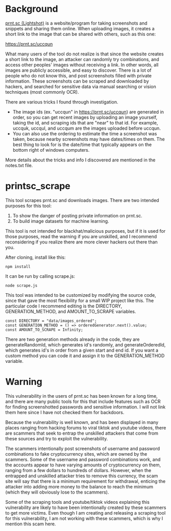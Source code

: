 # Background

[prnt.sc (Lightshot)](https://prnt.sc/) is a website/program for taking screenshots and snippets and sharing them online. When uploading images, it creates a short link to the image that can be shared with others, such as this one:

https://prnt.sc/uccqun

What many users of the tool do not realize is that since the website creates a short link to the image, an attacker can randomly try combinations, and access other peoples' images without receiving a link. In other words, all images are publicly accessible, and easy to discover. There is a lot of people who do not know this, and post screenshots filled with private information. These screenshots can be scraped and downloaded by hackers, and searched for sensitive data via manual searching or vision techniques (most commonly OCR).

There are various tricks I found through investigation.
* The image ids (ex. "uccqun" in https://prnt.sc/uccqun) are generated in order, so you can get recent images by uploading an image yourself, taking the id, and scraping ids that are "near" to that id. For example,  uccquk, uccqul, and uccqum are the images uploaded before uccqun.
* You can also use the ordering to estimate the time a screenshot was taken, because nearby screenshots may have dates/times on them. The best thing to look for is the date/time that typically appears on the bottom right of windows computers.

More details about the tricks and info I discovered are mentioned in the notes.txt file.


# printsc_scrape

This tool scrapes prnt.sc and downloads images.
There are two intended purposes for this tool:
1. To show the danger of posting private information on prnt.sc.
2. To build image datasets for machine learning.

This tool is not intended for blackhat/malicious purposes, but if it is used for those purposes, read the warning if you are unskilled, and I recommend reconsidering if you realize there are more clever hackers out there than you.

After cloning, install like this:
```
npm install
```
It can be run by calling scrape.js:
```
node scrape.js
```
This tool was intended to be customized by modifying the source code, since that gave the most flexibility for a small WIP project like this. The particular code I recommend editing is the DIRECTORY, GENERATION_METHOD, and AMOUNT_TO_SCRAPE variables.
```
const DIRECTORY = "data/images_ordered";
const GENERATION_METHOD = () => orderedGenerator.next().value;
const AMOUNT_TO_SCRAPE = Infinity;
```

There are two generation methods already in the code, they are generateRandomId, which generates id's randomly, and generateOrderedId, which generates id's in order from a given start and end id. If you want a custom method you can code it and assign it to the GENERATION_METHOD variable.


# Warning

This vulnerability in the users of prnt.sc has been known for a long time, and there are many public tools for this that include features such as OCR for finding screenshotted passwords and sensitive information. I will not link them here since I have not checked them for backdoors.

Because the vulnerability is well known, and has been displayed in many places ranging from hacking forums to viral tiktok and youtube videos, there are scammers that seek to entrap the unskilled attackers that come from these sources and try to exploit the vulnerability.

The scammers intentionally post screenshots of username and password combinations to fake cryptocurrency sites, which are owned by the scammers. Some of the username and password combinations work, and the accounts appear to have varying amounts of cryptocurrency on them, ranging from a few dollars to hundreds of dollars. However, when the entrapped and unskilled attacker tries to remove this currency, the scam site will say that there is a minimum requirement for withdrawal, enticing the attacker into adding more money to the balance to reach the minimum (which they will obviously lose to the scammers).

Some of the scraping tools and youtube/tiktok videos explaining this vulnerability are likely to have been intentionally created by these scammers to get more victims. Even though I am creating and releasing a scraping tool for this vulnerability, I am not working with these scammers, which is why I mention this scam here.
